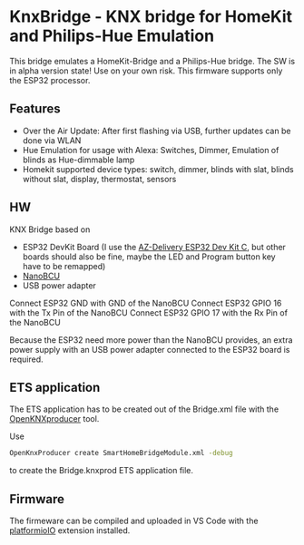 # KnxBridge -  KNX bridge for HomeKit and Philips-Hue Emulation

This bridge emulates a HomeKit-Bridge and a Philips-Hue bridge.
The SW is in alpha version state! Use on your own risk.
This firmware supports only the ESP32 processor.

## Features
- Over the Air Update: After first flashing via USB, further updates can be done via WLAN
- Hue Emulation for usage with Alexa: Switches, Dimmer, Emulation of blinds as Hue-dimmable lamp
- Homekit supported device types: switch, dimmer, blinds with slat, blinds without slat, display, thermostat, sensors

## HW

KNX Bridge based on 
- ESP32 DevKit Board (I use the [AZ-Delivery ESP32 Dev Kit C](https://www.az-delivery.de/en/products/esp32-developmentboard), but other boards should also be fine, maybe the LED and Program button key have to be remapped)
- [NanoBCU](https://github.com/OpenKNX/OpenKNX/wiki/NanoBCU) 
- USB power adapter

Connect ESP32 GND with GND of the NanoBCU
Connect ESP32 GPIO 16 with the Tx Pin of the NanoBCU
Connect ESP32 GPIO 17 with the Rx Pin of the NanoBCU

Because the ESP32 need more power than the NanoBCU provides, an extra power supply with an USB power adapter connected to the ESP32 board is required.


## ETS application

The ETS application has to be created out of the Bridge.xml file with the [OpenKNXproducer](https://github.com/OpenKNX/OpenKNXproducer) tool.

Use
```bash
OpenKnxProducer create SmartHomeBridgeModule.xml -debug
```
to create the Bridge.knxprod ETS application file.

## Firmware

The firmeware can be compiled and uploaded in VS Code with the [platformioIO](https://docs.platformio.org/en/latest/integration/ide/vscode.html#ide-vscode) extension installed.

